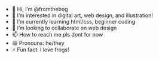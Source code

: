 - 👋 Hi, I’m @fromthebog
- 👀 I’m interested in digital art, web design, and illustration!
- 🌱 I’m currently learning html/css, beginner coding
- 💞️ I’m looking to collaborate on web design
- 📫 How to reach me pls dont for now
- 😄 Pronouns: he/they
- ⚡ Fun fact: I love frogs!

<!---
fromthebog/fromthebog is a ✨ special ✨ repository because its `README.md` (this file) appears on your GitHub profile.
You can click the Preview link to take a look at your changes.
--->
